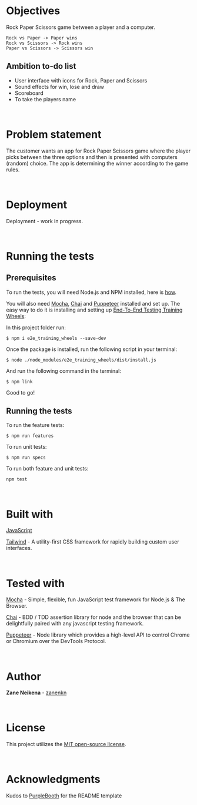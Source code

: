 # Objectives
Rock Paper Scissors game between a player and a computer.

```
Rock vs Paper -> Paper wins
Rock vs Scissors -> Rock wins
Paper vs Scissors -> Scissors win
```

## Ambition to-do list
* User interface with icons for Rock, Paper and Scissors
* Sound effects for win, lose and draw
* Scoreboard
* To take the players name

<br>

# Problem statement
The customer wants an app for Rock Paper Scissors game where the player picks between the three options and then is presented with computers (random) choice. The app is determining the winner according to the game rules.



<br>

# Deployment

Deployment - work in progress.

<br>

# Running the tests

## Prerequisites
To run the tests, you will need Node.js and NPM installed, here is [how](https://docs.npmjs.com/downloading-and-installing-node-js-and-npm).

You will also need [Mocha](https://www.npmjs.com/package/mocha), [Chai](https://www.npmjs.com/package/chai) and [Puppeteer](https://www.npmjs.com/package/puppeteer) installed and set up. The easy way to do it is installing and setting up [End-To-End Testing Training Wheels](https://www.npmjs.com/package/e2e_training_wheels):

In this project folder run:
```
$ npm i e2e_training_wheels --save-dev
```

Once the package is installed, run the following script in your terminal:
```
$ node ./node_modules/e2e_training_wheels/dist/install.js
```
And run the following command in the terminal:
```
$ npm link
```

Good to go!

## Running the tests

To run the feature tests:
```
$ npm run features
```
To run unit tests:
```
$ npm run specs
```
To run both feature and unit tests: 
```
npm test
```

<br>

# Built with

[JavaScript](https://developer.mozilla.org/en-US/docs/Web/JavaScript)

[Tailwind](https://tailwindcss.com/docs/what-is-tailwind/) - A utility-first CSS framework for rapidly building custom user interfaces.

<br>

# Tested with

[Mocha](https://www.npmjs.com/package/mocha) - Simple, flexible, fun JavaScript test framework for Node.js & The Browser. 

[Chai](https://www.npmjs.com/package/chai) - BDD / TDD assertion library for node and the browser that can be delightfully paired with any javascript testing framework. 

[Puppeteer](https://www.npmjs.com/package/puppeteer) - Node library which provides a high-level API to control Chrome or Chromium over the DevTools Protocol. 

<br>

# Author

**Zane Neikena** - [zanenkn](https://github.com/zanenkn)

<br>

# License

This project utilizes the [MIT open-source license](https://opensource.org/licenses/MIT).

<br>

# Acknowledgments

Kudos to [PurpleBooth](https://gist.github.com/PurpleBooth/109311bb0361f32d87a2) for the README template 


